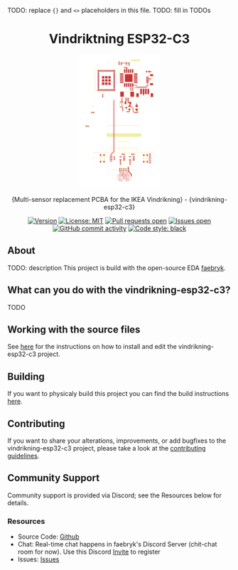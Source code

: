 TODO: replace `{}` and `<>` placeholders in this file.
TODO: fill in TODOs

<div align="center">

# Vindriktning ESP32-C3

<img height=300 title="Render" src="./build/manufacturing/pcba.svg"/>
<br/>

{Multi-sensor replacement PCBA for the IKEA Vindrikning} - {vindrikning-esp32-c3}

[![Version](https://img.shields.io/github/v/tag/ruben-iteng/vindrikning-esp32-c3)](https://github.com/ruben-iteng/vindrikning-esp32-c3/releases) [![License: MIT](https://img.shields.io/badge/License-MIT-yellow.svg)](https://github.com/ruben-iteng/vindrikning-esp32-c3/blob/main/LICENSE) [![Pull requests open](https://img.shields.io/github/issues-pr/ruben-iteng/vindrikning-esp32-c3)](https://github.com/ruben-iteng/vindrikning-esp32-c3/pulls) [![Issues open](https://img.shields.io/github/issues/ruben-iteng/vindrikning-esp32-c3)](https://github.com/ruben-iteng/vindrikning-esp32-c3/issues) [![GitHub commit activity](https://img.shields.io/github/commit-activity/m/ruben-iteng/vindrikning-esp32-c3)](https://github.com/ruben-iteng/vindrikning-esp32-c3/commits/main) [![Code style: black](https://img.shields.io/badge/code%20style-black-000000.svg)](https://github.com/psf/black)

</div>

## About

TODO: description
This project is build with the open-source EDA [faebryk](https://github.com/faebryk/faebryk).

## What can you do with the vindrikning-esp32-c3?

TODO

## Working with the source files

See [here](./docs/development.md) for the instructions on how to install and edit the vindrikning-esp32-c3 project.

## Building

If you want to physicaly build this project you can find the build instructions [here](./docs/build_instructions.md).

## Contributing

If you want to share your alterations, improvements, or add bugfixes to the vindrikning-esp32-c3 project, please take a look at the [contributing guidelines](./docs/CONTRIBUTING.md).

## Community Support

Community support is provided via Discord; see the Resources below for details.

### Resources

- Source Code: [Github](https://github.com/ruben-iteng/vindrikning-esp32-c3)
- Chat: Real-time chat happens in faebryk's Discord Server (chit-chat room for now). Use this Discord [Invite](https://discord.gg/95jYuPmnUW) to register
- Issues: [Issues](https://github.com/ruben-iteng/vindrikning-esp32-c3/issues)
